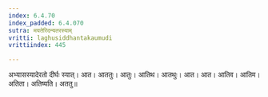 ```yaml
---
index: 6.4.70
index_padded: 6.4.070
sutra: मयतेरिदन्यतरस्याम्
vritti: laghusiddhantakaumudi
vrittiindex: 445

---
```

अभ्यासस्यादेरतो दीर्घः स्यात्। आत। आततुः। आतुः। आतिथ। आतथुः। आत। आत। आतिव। आतिम। अतिता। अतिष्यति। अततु॥